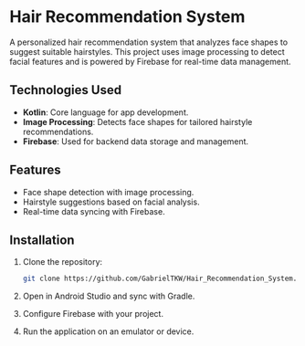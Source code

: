 # Hair Recommendation System

A personalized hair recommendation system that analyzes face shapes to suggest suitable hairstyles. This project uses image processing to detect facial features and is powered by Firebase for real-time data management.

## Technologies Used
- **Kotlin**: Core language for app development.
- **Image Processing**: Detects face shapes for tailored hairstyle recommendations.
- **Firebase**: Used for backend data storage and management.

## Features
- Face shape detection with image processing.
- Hairstyle suggestions based on facial analysis.
- Real-time data syncing with Firebase.

## Installation
1. Clone the repository:
   ```bash
   git clone https://github.com/GabrielTKW/Hair_Recommendation_System.git
2. Open in Android Studio and sync with Gradle.

3. Configure Firebase with your project.

4. Run the application on an emulator or device.
